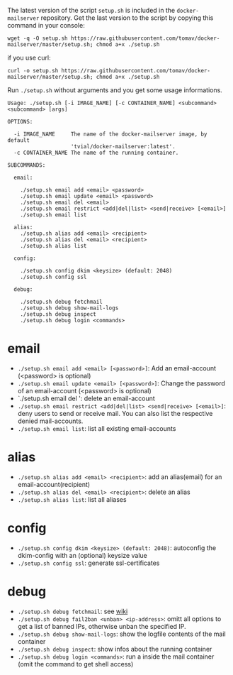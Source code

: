 The latest version of the script `setup.sh` is included in the `docker-mailserver` repository. Get the last version to the script by copying this command in your console:

```
wget -q -O setup.sh https://raw.githubusercontent.com/tomav/docker-mailserver/master/setup.sh; chmod a+x ./setup.sh
```
if you use curl:
```
curl -o setup.sh https://raw.githubusercontent.com/tomav/docker-mailserver/master/setup.sh; chmod a+x ./setup.sh
```

Run `./setup.sh` without arguments and you get some usage informations.

```
Usage: ./setup.sh [-i IMAGE_NAME] [-c CONTAINER_NAME] <subcommand> <subcommand> [args]

OPTIONS:

  -i IMAGE_NAME     The name of the docker-mailserver image, by default
                    'tvial/docker-mailserver:latest'.
  -c CONTAINER_NAME The name of the running container.

SUBCOMMANDS:

  email:

    ./setup.sh email add <email> <password>
    ./setup.sh email update <email> <password>
    ./setup.sh email del <email>
    ./setup.sh email restrict <add|del|list> <send|receive> [<email>]
    ./setup.sh email list

  alias:
    ./setup.sh alias add <email> <recipient>
    ./setup.sh alias del <email> <recipient>
    ./setup.sh alias list

  config:

    ./setup.sh config dkim <keysize> (default: 2048)
    ./setup.sh config ssl

  debug:

    ./setup.sh debug fetchmail
    ./setup.sh debug show-mail-logs
    ./setup.sh debug inspect
    ./setup.sh debug login <commands>
```
# email 
* `./setup.sh email add <email> [<password>]`: Add an email-account (\<password\> is optional)
* `./setup.sh email update <email> [<password>]`: Change the password of an email-account (\<password\> is optional)
* `./setup.sh email del <email>': delete an email-account
* `./setup.sh email restrict <add|del|list> <send|receive> [<email>]`: deny users to send or receive mail. You can also list the respective denied mail-accounts.
* `./setup.sh email list`: list all existing email-accounts
# alias
* `./setup.sh alias add <email> <recipient>`: add an alias(email) for an email-account(recipient)
* `./setup.sh alias del <email> <recipient>`: delete an alias
* `./setup.sh alias list`: list all aliases
# config 
* `./setup.sh config dkim <keysize> (default: 2048)`: autoconfig the dkim-config with an (optional) keysize value
* `./setup.sh config ssl`: generate ssl-certificates
# debug 
* `./setup.sh debug fetchmail`: see [wiki](https://github.com/tomav/docker-mailserver/wiki/Retrieve-emails-from-a-remote-mail-server-%28using-builtin-fetchmail%29#debugging)
* `./setup.sh debug fail2ban <unban> <ip-address>`: omitt all options to get a list of banned IPs, otherwise unban the specified IP.
* `./setup.sh debug show-mail-logs`: show the logfile contents of the mail container
* `./setup.sh debug inspect`: show infos about the running container
* `./setup.sh debug login <commands>`: run a <command> inside the mail container (omit the command to get shell access)

